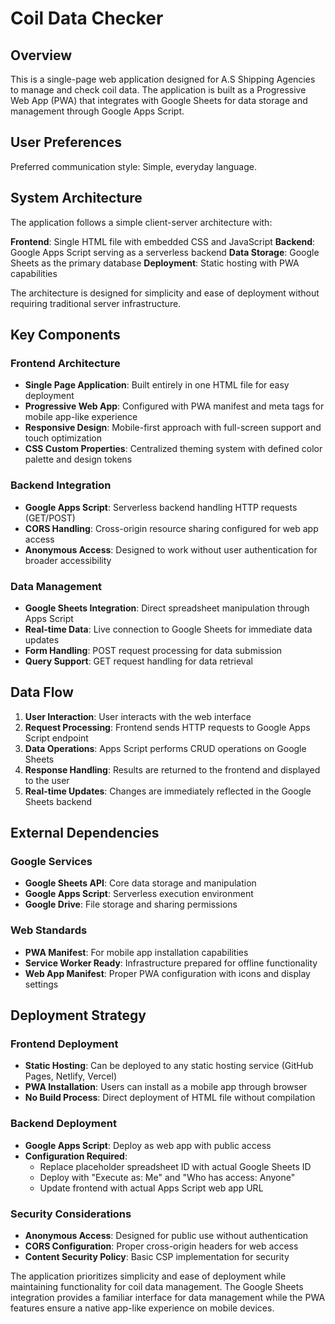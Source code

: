 # Coil Data Checker

## Overview

This is a single-page web application designed for A.S Shipping Agencies to manage and check coil data. The application is built as a Progressive Web App (PWA) that integrates with Google Sheets for data storage and management through Google Apps Script.

## User Preferences

Preferred communication style: Simple, everyday language.

## System Architecture

The application follows a simple client-server architecture with:

**Frontend**: Single HTML file with embedded CSS and JavaScript
**Backend**: Google Apps Script serving as a serverless backend
**Data Storage**: Google Sheets as the primary database
**Deployment**: Static hosting with PWA capabilities

The architecture is designed for simplicity and ease of deployment without requiring traditional server infrastructure.

## Key Components

### Frontend Architecture
- **Single Page Application**: Built entirely in one HTML file for easy deployment
- **Progressive Web App**: Configured with PWA manifest and meta tags for mobile app-like experience
- **Responsive Design**: Mobile-first approach with full-screen support and touch optimization
- **CSS Custom Properties**: Centralized theming system with defined color palette and design tokens

### Backend Integration
- **Google Apps Script**: Serverless backend handling HTTP requests (GET/POST)
- **CORS Handling**: Cross-origin resource sharing configured for web app access
- **Anonymous Access**: Designed to work without user authentication for broader accessibility

### Data Management
- **Google Sheets Integration**: Direct spreadsheet manipulation through Apps Script
- **Real-time Data**: Live connection to Google Sheets for immediate data updates
- **Form Handling**: POST request processing for data submission
- **Query Support**: GET request handling for data retrieval

## Data Flow

1. **User Interaction**: User interacts with the web interface
2. **Request Processing**: Frontend sends HTTP requests to Google Apps Script endpoint
3. **Data Operations**: Apps Script performs CRUD operations on Google Sheets
4. **Response Handling**: Results are returned to the frontend and displayed to the user
5. **Real-time Updates**: Changes are immediately reflected in the Google Sheets backend

## External Dependencies

### Google Services
- **Google Sheets API**: Core data storage and manipulation
- **Google Apps Script**: Serverless execution environment
- **Google Drive**: File storage and sharing permissions

### Web Standards
- **PWA Manifest**: For mobile app installation capabilities
- **Service Worker Ready**: Infrastructure prepared for offline functionality
- **Web App Manifest**: Proper PWA configuration with icons and display settings

## Deployment Strategy

### Frontend Deployment
- **Static Hosting**: Can be deployed to any static hosting service (GitHub Pages, Netlify, Vercel)
- **PWA Installation**: Users can install as a mobile app through browser
- **No Build Process**: Direct deployment of HTML file without compilation

### Backend Deployment
- **Google Apps Script**: Deploy as web app with public access
- **Configuration Required**: 
  - Replace placeholder spreadsheet ID with actual Google Sheets ID
  - Deploy with "Execute as: Me" and "Who has access: Anyone"
  - Update frontend with actual Apps Script web app URL

### Security Considerations
- **Anonymous Access**: Designed for public use without authentication
- **CORS Configuration**: Proper cross-origin headers for web access
- **Content Security Policy**: Basic CSP implementation for security

The application prioritizes simplicity and ease of deployment while maintaining functionality for coil data management. The Google Sheets integration provides a familiar interface for data management while the PWA features ensure a native app-like experience on mobile devices.